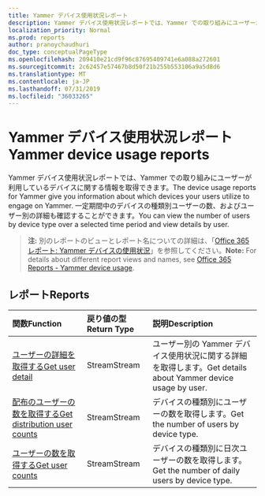 ```yaml
---
title: Yammer デバイス使用状況レポート
description: Yammer デバイス使用状況レポートでは、Yammer での取り組みにユーザーが利用しているデバイスに関する情報を取得できます。 一定期間中のデバイスの種類別ユーザーの数、およびユーザー別の詳細も確認することができます。
localization_priority: Normal
ms.prod: reports
author: pranoychaudhuri
doc_type: conceptualPageType
ms.openlocfilehash: 209410e21cd9f96c87695409741e6a088a272601
ms.sourcegitcommit: 2c62457e57467b8d50f21b255b553106a9a5d8d6
ms.translationtype: MT
ms.contentlocale: ja-JP
ms.lasthandoff: 07/31/2019
ms.locfileid: "36033265"
---
```

# <a name="yammer-device-usage-reports"></a><span data-ttu-id="0104d-104">Yammer デバイス使用状況レポート</span><span class="sxs-lookup"><span data-stu-id="0104d-104">Yammer device usage reports</span></span>

<span data-ttu-id="0104d-105">Yammer デバイス使用状況レポートでは、Yammer での取り組みにユーザーが利用しているデバイスに関する情報を取得できます。</span><span class="sxs-lookup"><span data-stu-id="0104d-105">The device usage reports for Yammer give you information about which devices your users utilize to engage on Yammer.</span></span> <span data-ttu-id="0104d-106">一定期間中のデバイスの種類別ユーザーの数、およびユーザー別の詳細も確認することができます。</span><span class="sxs-lookup"><span data-stu-id="0104d-106">You can view the number of users by device type over a selected time period and view details by user.</span></span>

> <span data-ttu-id="0104d-107">**注:** 別のレポートのビューとレポート名についての詳細は、「[Office 365 レポート: Yammer デバイスの使用状況](https://support.office.com/client/Yammer-device-usage-b793ffdd-effa-43d0-849a-b1ca2e899f38)」を参照してください。</span><span class="sxs-lookup"><span data-stu-id="0104d-107">**Note:** For details about different report views and names, see [Office 365 Reports - Yammer device usage](https://support.office.com/client/Yammer-device-usage-b793ffdd-effa-43d0-849a-b1ca2e899f38).</span></span>

## <a name="reports"></a><span data-ttu-id="0104d-108">レポート</span><span class="sxs-lookup"><span data-stu-id="0104d-108">Reports</span></span>

| <span data-ttu-id="0104d-109">関数</span><span class="sxs-lookup"><span data-stu-id="0104d-109">Function</span></span>                                 | <span data-ttu-id="0104d-110">戻り値の型</span><span class="sxs-lookup"><span data-stu-id="0104d-110">Return Type</span></span> | <span data-ttu-id="0104d-111">説明</span><span class="sxs-lookup"><span data-stu-id="0104d-111">Description</span></span>                              |
| :--------------------------------------- | :---------- | :--------------------------------------- |
| [<span data-ttu-id="0104d-112">ユーザーの詳細を取得する</span><span class="sxs-lookup"><span data-stu-id="0104d-112">Get user detail</span></span>](../api/reportroot-getyammerdeviceusageuserdetail.md) | <span data-ttu-id="0104d-113">Stream</span><span class="sxs-lookup"><span data-stu-id="0104d-113">Stream</span></span>      | <span data-ttu-id="0104d-114">ユーザー別の Yammer デバイス使用状況に関する詳細を取得します。</span><span class="sxs-lookup"><span data-stu-id="0104d-114">Get details about Yammer device usage by user.</span></span> |
| [<span data-ttu-id="0104d-115">配布のユーザーの数を取得する</span><span class="sxs-lookup"><span data-stu-id="0104d-115">Get distribution user counts</span></span>](../api/reportroot-getyammerdeviceusagedistributionusercounts.md) | <span data-ttu-id="0104d-116">Stream</span><span class="sxs-lookup"><span data-stu-id="0104d-116">Stream</span></span>      | <span data-ttu-id="0104d-117">デバイスの種類別にユーザーの数を取得します。</span><span class="sxs-lookup"><span data-stu-id="0104d-117">Get the number of users by device type.</span></span>  |
| [<span data-ttu-id="0104d-118">ユーザーの数を取得する</span><span class="sxs-lookup"><span data-stu-id="0104d-118">Get user counts</span></span>](../api/reportroot-getyammerdeviceusageusercounts.md) | <span data-ttu-id="0104d-119">Stream</span><span class="sxs-lookup"><span data-stu-id="0104d-119">Stream</span></span>      | <span data-ttu-id="0104d-120">デバイスの種類別に日次ユーザーの数を取得します。</span><span class="sxs-lookup"><span data-stu-id="0104d-120">Get the number of daily users by device type.</span></span> |
